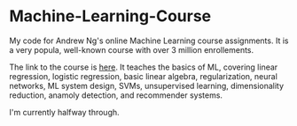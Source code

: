 # Machine-Learning-Course
My code for Andrew Ng's online Machine Learning course assignments. It is a very popula, well-known course with over 3 million enrollements.

The link to the course is [here](https://www.coursera.org/learn/machine-learning). It teaches the basics of ML, 
covering linear regression, logistic regression, basic linear algebra, regularization, neural networks, ML system design, SVMs, 
unsupervised learning, dimensionality reduction, anamoly detection, and recommender systems.

I'm currently halfway through.

